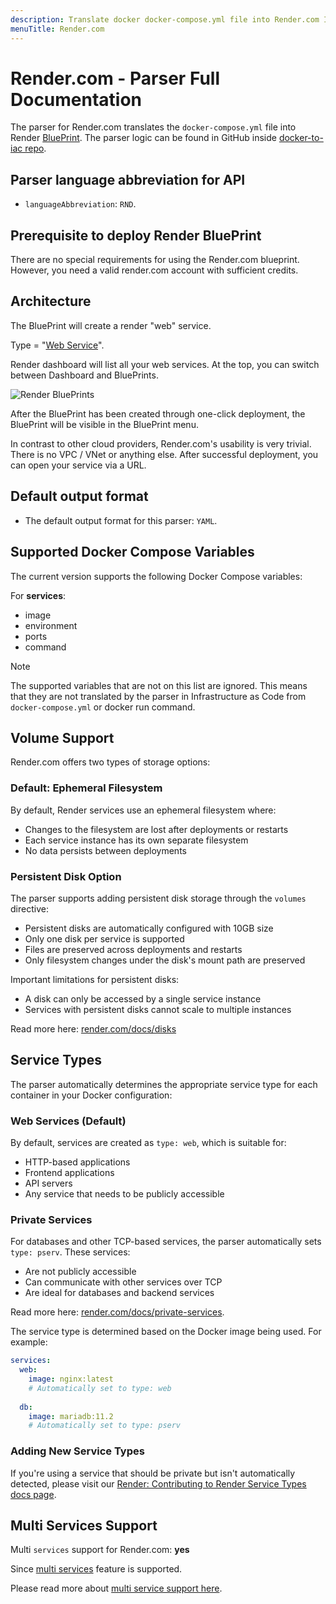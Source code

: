 ```yaml
---
description: Translate docker docker-compose.yml file into Render.com Infrastructure as Code with DeployStack
menuTitle: Render.com
---
```


# Render.com - Parser Full Documentation

The parser for Render.com translates the `docker-compose.yml` file into Render [BluePrint](https://render.com/docs/infrastructure-as-code). The parser logic can be found in GitHub inside [docker-to-iac repo](https://github.com/deploystackio/docker-to-iac/blob/main/src/parsers/render.ts).

## Parser language abbreviation for API

- `languageAbbreviation`: `RND`.

## Prerequisite to deploy Render BluePrint

There are no special requirements for using the Render.com blueprint. However, you need a valid render.com account with sufficient credits.

## Architecture

The BluePrint will create a render "web" service.

Type = "[Web Service](https://render.com/docs/blueprint-spec#type)".

Render dashboard will list all your web services. At the top, you can switch between Dashboard and BluePrints.

![Render BluePrints](/docs/assets/images/docker-to-iac/render.com-dashboard-blueprints.png)

After the BluePrint has been created through one-click deployment, the BluePrint will be visible in the BluePrint menu.

In contrast to other cloud providers, Render.com's usability is very trivial. There is no VPC / VNet or anything else. After successful deployment, you can open your service via a URL.

## Default output format

- The default output format for this parser: `YAML`.

## Supported Docker Compose Variables

The current version supports the following Docker Compose variables:

For __services__:

- image
- environment
- ports
- command

> [!NOTE]
> The supported variables that are not on this list are ignored. This means that they are not translated by the parser in Infrastructure as Code from `docker-compose.yml` or docker run command.

## Volume Support

Render.com offers two types of storage options:

### Default: Ephemeral Filesystem

By default, Render services use an ephemeral filesystem where:

- Changes to the filesystem are lost after deployments or restarts
- Each service instance has its own separate filesystem
- No data persists between deployments

### Persistent Disk Option

The parser supports adding persistent disk storage through the `volumes` directive:

- Persistent disks are automatically configured with 10GB size
- Only one disk per service is supported
- Files are preserved across deployments and restarts
- Only filesystem changes under the disk's mount path are preserved

Important limitations for persistent disks:

- A disk can only be accessed by a single service instance
- Services with persistent disks cannot scale to multiple instances

Read more here: [render.com/docs/disks](https://render.com/docs/disks)

## Service Types

The parser automatically determines the appropriate service type for each container in your Docker configuration:

### Web Services (Default)

By default, services are created as `type: web`, which is suitable for:

- HTTP-based applications
- Frontend applications
- API servers
- Any service that needs to be publicly accessible

### Private Services

For databases and other TCP-based services, the parser automatically sets `type: pserv`. These services:

- Are not publicly accessible
- Can communicate with other services over TCP
- Are ideal for databases and backend services

Read more here: [render.com/docs/private-services](https://render.com/docs/private-services).

The service type is determined based on the Docker image being used. For example:

```yaml
services:
  web:
    image: nginx:latest
    # Automatically set to type: web
    
  db:
    image: mariadb:11.2
    # Automatically set to type: pserv
```

### Adding New Service Types

If you're using a service that should be private but isn't automatically detected, please visit our [Render: Contributing to Render Service Types docs page](/docs/docker-to-iac/render-contributing-to-service-types.md).

## Multi Services Support

Multi `services` support for Render.com: __yes__

Since [multi services](https://render.com/docs/blueprint-spec#root-level-fields) feature is supported.

Please read more about [multi service support here](/docs/docker-to-iac/multi-services-support.md).

